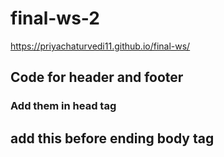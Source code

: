 # final-ws-2

https://priyachaturvedi11.github.io/final-ws/

## Code for header and footer 

### Add them in head tag
<link rel="stylesheet" href="css/header/header-style.css">
<link rel="stylesheet" href="css/footer/footer-style.css">
	
	

## add this before ending body tag
<script src="https://code.jquery.com/jquery-3.5.1.min.js"
integrity="sha256-9/aliU8dGd2tb6OSsuzixeV4y/faTqgFtohetphbbj0=" crossorigin="anonymous"></script>
<script src="js/main.js"></script>

